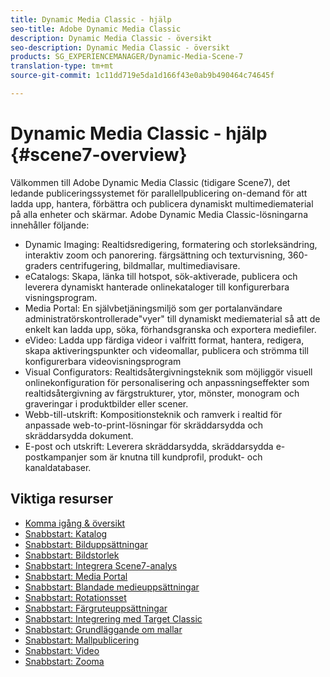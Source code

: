 ```yaml
---
title: Dynamic Media Classic - hjälp
seo-title: Adobe Dynamic Media Classic
description: Dynamic Media Classic - översikt
seo-description: Dynamic Media Classic - översikt
products: SG_EXPERIENCEMANAGER/Dynamic-Media-Scene-7
translation-type: tm+mt
source-git-commit: 1c11dd719e5da1d166f43e0ab9b490464c74645f

---
```



# Dynamic Media Classic - hjälp {#scene7-overview}

Välkommen till Adobe Dynamic Media Classic (tidigare Scene7), det ledande publiceringssystemet för parallellpublicering on-demand för att ladda upp, hantera, förbättra och publicera dynamiskt multimediematerial på alla enheter och skärmar. Adobe Dynamic Media Classic-lösningarna innehåller följande:

* Dynamic Imaging: Realtidsredigering, formatering och storleksändring, interaktiv zoom och panorering. färgsättning och texturvisning, 360-graders centrifugering, bildmallar, multimediavisare.
* eCatalogs: Skapa, länka till hotspot, sök-aktiverade, publicera och leverera dynamiskt hanterade onlinekataloger till konfigurerbara visningsprogram.
* Media Portal: En självbetjäningsmiljö som ger portalanvändare administratörskontrollerade&quot;vyer&quot; till dynamiskt mediematerial så att de enkelt kan ladda upp, söka, förhandsgranska och exportera mediefiler.
* eVideo: Ladda upp färdiga videor i valfritt format, hantera, redigera, skapa aktiveringspunkter och videomallar, publicera och strömma till konfigurerbara videovisningsprogram
* Visual Configurators: Realtidsåtergivningsteknik som möjliggör visuell onlinekonfiguration för personalisering och anpassningseffekter som realtidsåtergivning av färgstrukturer, ytor, mönster, monogram och graveringar i produktbilder eller scener.
* Webb-till-utskrift: Kompositionsteknik och ramverk i realtid för anpassade web-to-print-lösningar för skräddarsydda och skräddarsydda dokument.
* E-post och utskrift: Leverera skräddarsydda, skräddarsydda e-postkampanjer som är knutna till kundprofil, produkt- och kanaldatabaser.

## Viktiga resurser

* [Komma igång &amp; översikt](/help/scene7-platform-overview.md)
* [Snabbstart: Katalog](/help/quick-start-ecatalog.md)
* [Snabbstart: Bilduppsättningar](/help/quick-start-image-sets.md)
* [Snabbstart: Bildstorlek](/help/quick-start-image-sizing.md)
* [Snabbstart: Integrera Scene7-analys](/help/quick-start-integrating-scene7-analytics.md)
* [Snabbstart: Media Portal](/help/quick-start-media-portal-administration.md)
* [Snabbstart: Blandade medieuppsättningar](/help/quick-start-mixed-media-sets.md)
* [Snabbstart: Rotationsset](/help/quick-start-spin-sets.md)
* [Snabbstart: Färgruteuppsättningar](/help/quick-start-swatch-sets.md)
* [Snabbstart: Integrering med Target Classic](/help/quick-start-target-classic-integration.md)
* [Snabbstart: Grundläggande om mallar](/help/quick-start-template-basics.md)
* [Snabbstart: Mallpublicering](/help/quick-start-template-publishing.md)
* [Snabbstart: Video](/help/quick-start-video.md)
* [Snabbstart: Zooma](/help/quick-start-zoom.md)

